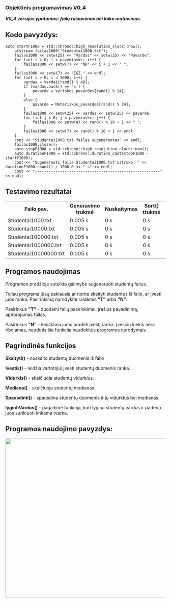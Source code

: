<h3>Objektinis programavimas V0_4</h3>
<p><b><i>V0_4 versijos ypatumas: failų rūšiavimas bei laiko matavimas.</i></b></p>
<h2>Kodo pavyzdys:</h2>
<code>auto startF1000 = std::chrono::high_resolution_clock::now();
    ofstream failas1000("Studentai1000.txt");
    failas1000 << setw(25) << "Vardas" << setw(25) << "Pavarde";
    for (int i = 0; i < pazymiuskc; i++) {
        failas1000 << setw(7) << "ND" << i + 1 << " ";
    }
    failas1000 << setw(7) << "EGZ." << endl;
    for (int i = 0; i < 1000; i++) {
        vardas = Vardai[rand() % 49];
        if (vardas.back() == 's') {
            pavarde = Vyriskos_pavardes[rand() % 24];
        }
        else {
            pavarde = Moteriskos_pavardes[rand() % 24];
        }
        failas1000 << setw(25) << vardas << setw(25) << pavarde;
        for (int j = 0; j < pazymiuskc; j++) {
            failas1000 << setw(8) << rand() % 10 + 1 << " ";
        }
        failas1000 << setw(7) << rand() % 10 + 1 << endl;
    }
    cout << "Studentai1000.txt failas sugeneruotas" << endl;
    failas1000.close();
    auto stopF1000 = std::chrono::high_resolution_clock::now();
    auto durationF1000 = std::chrono::duration_cast<std::chrono::milliseconds>(stopF1000 - startF1000);
    cout << "Sugeneruoti faila Studentai1000.txt uztruko: " << durationF1000.count() / 1000.0 << " s" << endl;
    cout << "-------------------------------------------------------" << endl;</code>
<h2>Testavimo rezultatai</h2>
<table>
    <tr>
        <th>Failo pav.</th>
        <th>Generavimo trukmė</th>
        <th>Nuskaitymas</th>
        <th>Sort() trukmė</th>
        <th>Suskirstymo trukmė</th>
        <th>Surasymas i failus</th>
    </tr>
    <tr>
        <td>Studentai1000.txt</td>
        <td>0.005 s</td>
        <td>0 s</td>
        <td>0 s</td>
        <td>0 s</td>
    </tr>
    <tr>        
        <td>Studentai10000.txt</td>
        <td>0.005 s</td>
        <td>0 s</td>
        <td>0 s</td>
        <td>0 s</td>
    </tr>
    <tr>
        <td>Studentai100000.txt</td>
        <td>0.005 s</td>
        <td>0 s</td>
        <td>0 s</td>
        <td>0 s</td>
    </tr>
    <tr>
        <td>Studentai1000000.txt</td>
        <td>0.005 s</td>
        <td>0 s</td>
        <td>0 s</td>
        <td>0 s</td>
    </tr>
    <tr>
        <td>Studentai10000000.txt</td>
        <td>0.005 s</td>
        <td>0 s</td>
        <td>0 s</td>
        <td>0 s</td>
    </tr>
</table>
<h2>Programos naudojimas</h2>
    <p>Programos pradžioje suteikta galimybė sugeneruoti studentų failus.</p>
    <p>Toliau programa jūsų paklausia ar norite skaityti studentus iš failo, ar įvesti juos ranka. Pasirinkimą nurodykite raidėmis <b>"T"</b> arba <b>"N"</b>.</p>
    <p>Pasirinkus <b>"T"</b> - duodami failų pasirinkimai, įrašius pavadinimą, apdorojamas failas.</p>
    <p>Pasirinkus <b>"N"</b> - leidžiama jums pradėti įvestį ranka. Įvesčių kiekis nėra ribojamas, naudotis šia funkcija naudokitės programos nurodymais.</p>
<h2>Pagrindinės funkcijos </h2>
    <p><b>Skaityti()</b> - nuskaito studentų duomenis iš failo</p>
    <p><b>Ivestis()</b> - leidžia vartotojui įvesti studentų duomenis ranka.</p>
    <p><b>Vidurkis()</b> - skaičiuoja studentų vidurkius.</p>
    <p><b>Mediana()</b> - skaičiuoja studentų medianas.</p>
    <p><b>Spausdinti()</b> - spausdina studentų duomenis ir jų vidurkius bei medianas.</p>
    <p><b>lygintiVardus()</b> - pagalbinė funkcija, kuri lygina studentų vardus ir padeda juos surikiuoti tinkama tvarka.</p>
<h2>Programos naudojimo pavyzdys:</h2>
<img src="https://user-images.githubusercontent.com/116721418/225136264-a91244b4-cfee-4a61-bd5f-0bdd5a597343.png" width="900" height="500">
